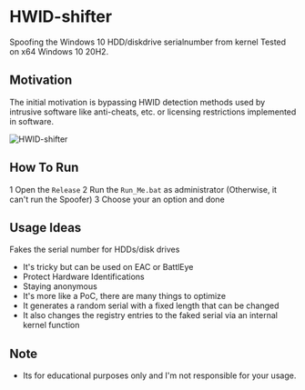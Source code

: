 # HWID-shifter
Spoofing the Windows 10 HDD/diskdrive serialnumber from kernel
Tested on x64 Windows 10 20H2.

## Motivation 
The initial motivation is bypassing HWID detection methods used by intrusive software like anti-cheats, etc. or licensing restrictions implemented in software.

![HWID-shifter](https://i.imgur.com/4inTeXm.png)

## How To Run
1 Open the ```Release```
2 Run the ```Run_Me.bat``` as administrator (Otherwise, it can't run the Spoofer)
3 Choose your an option and done

## Usage Ideas
 Fakes the serial number for HDDs/disk drives
- It's tricky but can be used on EAC or BattlEye
- Protect Hardware Identifications
- Staying anonymous
- It's more like a PoC, there are many things to optimize
- It generates a random serial with a fixed length that can be changed
- It also changes the registry entries to the faked serial via an internal kernel function

## Note
- Its for educational purposes only and I'm not responsible for your usage.
